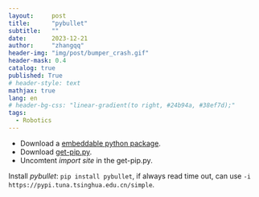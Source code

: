 ```yaml
---
layout:     post
title:      "pybullet"
subtitle:   ""
date:       2023-12-21
author:     "zhangqq"
header-img: "img/post/bumper_crash.gif"
header-mask: 0.4
catalog: true
published: True
# header-style: text
mathjax: true
lang: en
# header-bg-css: "linear-gradient(to right, #24b94a, #38ef7d);"
tags:
  - Robotics
---
```



- Download a [embeddable python package](https://www.python.org/downloads/windows/).
- Download [get-pip.py](https://bootstrap.pypa.io/get-pip.py).
- Uncomtent *import site* in the get-pip.py.



Install *pybullet*: `pip install pybullet`, if always read time out, can use `-i https://pypi.tuna.tsinghua.edu.cn/simple`.
